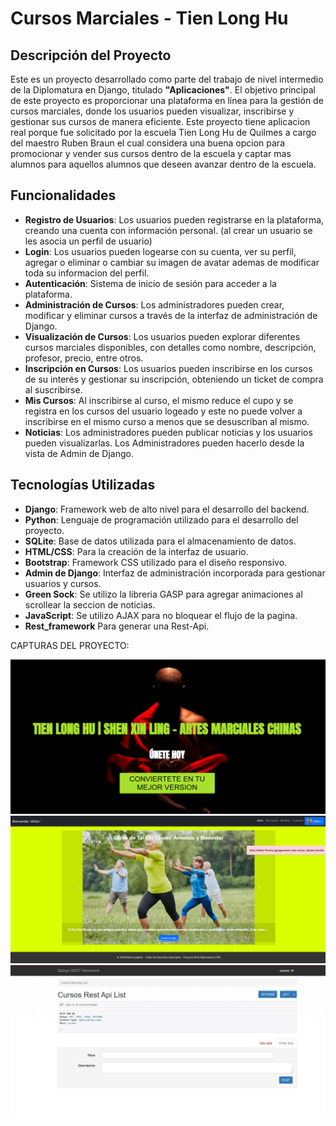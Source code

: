 # Cursos Marciales - Tien Long Hu

## Descripción del Proyecto

Este es un proyecto desarrollado como parte del trabajo de nivel intermedio de la Diplomatura en Django, titulado **"Aplicaciones"**. El objetivo principal de este proyecto es proporcionar una plataforma en línea para la gestión de cursos marciales, donde los usuarios pueden visualizar, inscribirse y gestionar sus cursos de manera eficiente. Este proyecto tiene aplicacion real porque fue solicitado por la escuela Tien Long Hu de Quilmes a cargo del maestro Ruben Braun el cual considera una buena opcion para promocionar y vender sus cursos dentro de la escuela y captar mas alumnos para aquellos alumnos que deseen avanzar dentro de la escuela.

## Funcionalidades

- **Registro de Usuarios**: Los usuarios pueden registrarse en la plataforma, creando una cuenta con información personal. (al crear un usuario se les asocia un perfil de usuario)
- **Login**: Los usuarios pueden logearse con su cuenta, ver su perfil, agregar o eliminar o cambiar su imagen de avatar ademas de modificar toda su informacion del perfil.
- **Autenticación**: Sistema de inicio de sesión para acceder a la plataforma.
- **Administración de Cursos**: Los administradores pueden crear, modificar y eliminar cursos a través de la interfaz de administración de Django.
- **Visualización de Cursos**: Los usuarios pueden explorar diferentes cursos marciales disponibles, con detalles como nombre, descripción, profesor, precio, entre otros.
- **Inscripción en Cursos**: Los usuarios pueden inscribirse en los cursos de su interés y gestionar su inscripción, obteniendo un ticket de compra al suscribirse.
- **Mis Cursos**: Al inscribirse al curso, el mismo reduce el cupo y se registra en los cursos del usuario logeado y este no puede volver a inscribirse en el mismo curso a menos que se desuscriban al mismo.
- **Noticias**: Los administradores pueden publicar noticias y los usuarios pueden visualizarlas. Los Administradores pueden hacerlo desde la vista de Admin de Django.

## Tecnologías Utilizadas

- **Django**: Framework web de alto nivel para el desarrollo del backend.
- **Python**: Lenguaje de programación utilizado para el desarrollo del proyecto.
- **SQLite**: Base de datos utilizada para el almacenamiento de datos.
- **HTML/CSS**: Para la creación de la interfaz de usuario.
- **Bootstrap**: Framework CSS utilizado para el diseño responsivo.
- **Admin de Django**: Interfaz de administración incorporada para gestionar usuarios y cursos.
- **Green Sock**: Se utilizo la libreria GASP para agregar animaciones al scrollear la seccion de noticias.
- **JavaScript**: Se utilizo AJAX para no bloquear el flujo de la pagina.
- **Rest_framework** Para generar una Rest-Api. 

CAPTURAS DEL PROYECTO:

<img src="https://github.com/eliasescalante/CursosMarciales_UTN/blob/master/media/captura.png" width="600" />
<img src="https://github.com/eliasescalante/CursosMarciales_UTN/blob/master/media/captura2.png" width="600"/>
<img src="https://github.com/eliasescalante/CursosMarciales_UTN/blob/master/media/captura_api.png" wdth="600" />

